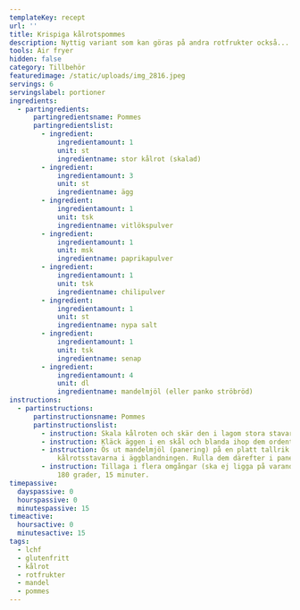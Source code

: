 ```yaml
---
templateKey: recept
url: ''
title: Krispiga kålrotspommes
description: Nyttig variant som kan göras på andra rotfrukter också...
tools: Air fryer
hidden: false
category: Tillbehör
featuredimage: /static/uploads/img_2816.jpeg
servings: 6
servingslabel: portioner
ingredients:
  - partingredients:
      partingredientsname: Pommes
      partingredientslist:
        - ingredient:
            ingredientamount: 1
            unit: st
            ingredientname: stor kålrot (skalad)
        - ingredient:
            ingredientamount: 3
            unit: st
            ingredientname: ägg
        - ingredient:
            ingredientamount: 1
            unit: tsk
            ingredientname: vitlökspulver
        - ingredient:
            ingredientamount: 1
            unit: msk
            ingredientname: paprikapulver
        - ingredient:
            ingredientamount: 1
            unit: tsk
            ingredientname: chilipulver
        - ingredient:
            ingredientamount: 1
            unit: st
            ingredientname: nypa salt
        - ingredient:
            ingredientamount: 1
            unit: tsk
            ingredientname: senap
        - ingredient:
            ingredientamount: 4
            unit: dl
            ingredientname: mandelmjöl (eller panko ströbröd)
instructions:
  - partinstructions:
      partinstructionsname: Pommes
      partinstructionslist:
        - instruction: Skala kålroten och skär den i lagom stora stavar. Lägg åt sidan.
        - instruction: Kläck äggen i en skål och blanda ihop dem ordentligt med kryddorna.
        - instruction: Ös ut mandelmjöl (panering) på en platt tallrik. Doppa
            kålrotsstavarna i äggblandningen. Rulla dem därefter i paneringen.
        - instruction: Tillaga i flera omgångar (ska ej ligga på varandra) i air fryer,
            180 grader, 15 minuter.
timepassive:
  dayspassive: 0
  hourspassive: 0
  minutespassive: 15
timeactive:
  hoursactive: 0
  minutesactive: 15
tags:
  - lchf
  - glutenfritt
  - kålrot
  - rotfrukter
  - mandel
  - pommes
---
```

